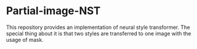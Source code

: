 # Partial-image-NST

This repository provides an implementation of neural style transformer. The special thing about it is that two styles are transferred to one image with the usage of mask.

